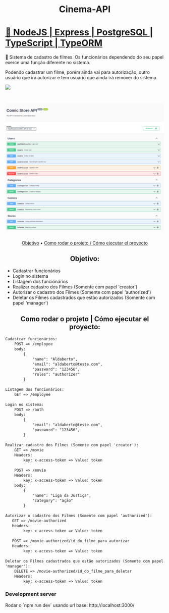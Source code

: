 <h1 align="center">Cinema-API</h1>
<h1>
    <a href="https://nodejs.org/en/">🔗
     NodeJS
     </a>
     <a href="https://expressjs.com/"> |
     Express
     </a>
     <a href="https://www.mongodb.com/"> |
     PostgreSQL
     </a>
     <a href="https://www.mongodb.com/"> |
     TypeScript
     </a>
     <a href="https://www.mongodb.com/"> |
     TypeORM
     </a>
</h1>
<p>
🚀 Sistema de cadastro de filmes. Os funcionários dependendo do seu papel exerce uma função diferente no sistema. 

Podendo cadastrar um filme, porém ainda vai para autorização, outro usuário que irá autorizar e tem usuário que ainda irá remover do sistema.
</p>

<img src="https://img.shields.io/static/v1?label=CinemaAPI&message=Greg%C3%B3rioNeto&color=7159c1&style=for-the-badge&logo=ghost">

<h1 align="center">
  <img alt="comics-store-api" title="#ComicsStoreAPI" src="https://github.com/igregorioneto/comic-store-api/blob/main/assets/comic1.png?raw=true" />
</h1>

<p align="center">
 <a href="#objetivo">Objetivo</a> •
 <a href="#tecnologias">Como rodar o projeto / Cómo ejecutar el proyecto</a> 
</p>

<h2 align="center">
Objetivo:
</h2>

<p align="center">
<ul>
    <li>
    Cadastrar funcionários
    </li>
    <li>
    Login no sistema
    </li>
    <li>
    Listagem dos funcionários
    </li>
    <li>
    Realizar cadastro dos Filmes (Somente com papel 'creator')
    </li>
    <li>
    Autorizar o cadastro dos Filmes (Somente com papel 'authorized')
    </li>
    <li>
    Deletar os Filmes cadastrados que estão autorizados (Somente com papel 'manager')
    </li>
</ul>
</p>

<h2 align="center">
Como rodar o projeto | Cómo ejecutar el proyecto:
</h2>

```
Cadastrar funcionários: 
    POST => /employee
    body:
        {
            "name": "Aldaberto",
            "email": "aldaberto@teste.com",
            "password": "123456",
            "roles": "authorizer"
        }

Listagem dos funcionários: 
    GET => /employee

Login no sistema:
    POST => /auth
    body:
        {
            "email": "aldaberto@teste.com",
            "password": "123456",
        }

Realizar cadastro dos Filmes (Somente com papel 'creator'):
    GET => /movie
    Headers:
        key: x-access-token => Value: token

    POST => /movie
    Headers:
        key: x-access-token => Value: token
    body:
        {
            "name": "Liga da Justiça",
            "category": "ação"
        }

Autorizar o cadastro dos Filmes (Somente com papel 'authorized'):
   GET => /movie-authorized
   Headers:
        key: x-access-token => Value: token

   POST => /movie-authorized/id_do_filme_para_autorizar
   Headers:
        key: x-access-token => Value: token
   
Deletar os Filmes cadastrados que estão autorizados (Somente com papel 'manager'):
    DELETE => /movie-authorized/id_do_filme_para_deletar
    Headers:
        key: x-access-token => Value: token

```

<p align="center">

<h3>Development server</h3>
Rodar o `npm run dev` usando url base: <a>http://localhost:3000/</a>
</p>